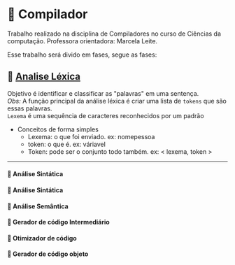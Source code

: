 # 🚀 Compilador
Trabalho realizado na disciplina de Compiladores no curso de Ciências da computação.
Professora orientadora: Marcela Leite.

Esse trabalho será divido em fases, segue as fases: 
## 📌 [Analise Léxica](https://github.com/RoniDeringer/Compilador/tree/master/analisador_lexico)
Objetivo é identificar e classificar as "palavras" em uma sentença.<br>
*Obs:* A função principal da análise léxica é criar uma lista de `tokens` que são essas palavras.<br>
`Lexema` é uma sequência de caracteres reconhecidos por um padrão<br>

* Conceitos de forma simples
  * Lexema: o que foi enviado. ex: nomepessoa
  * token: o que é. ex: váriavel
  * Token: pode ser o conjunto todo também. ex: < lexema, token >

___
#### 📌 Análise Sintática

#### 📌 Análise Sintática

#### 📌 Análise Semântica

#### 📌 Gerador de código Intermediário

#### 📌 Otimizador de código

#### 📌 Gerador de código objeto

